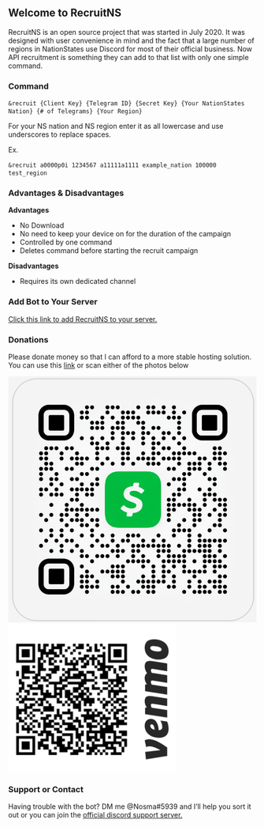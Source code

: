 ## Welcome to RecruitNS

RecruitNS is an open source project that was started in July 2020. It was designed with user convenience in mind and the fact that a large number of regions in NationStates use Discord for most of their official business. Now API recruitment is something they can add to that list with only one simple command.

### Command
```
&recruit {Client Key} {Telegram ID} {Secret Key} {Your NationStates Nation} {# of Telegrams} {Your Region}
```
For your NS nation and NS region enter it as all lowercase and use underscores to replace spaces.

Ex. 
```
&recruit a0000p0i 1234567 a11111a1111 example_nation 100000 test_region 
```
### Advantages & Disadvantages
<b>Advantages</b>
- No Download
- No need to keep your device on for the duration of the campaign
- Controlled by one command
- Deletes command before starting the recruit campaign 

<b>Disadvantages</b>
- Requires its own dedicated channel
### Add Bot to Your Server
[Click this link to add RecruitNS to your server.](https://discord.com/api/oauth2/authorize?client_id=733985024692453396&permissions=11264&scope=bot)
### Donations
Please donate money so that I can afford to a more stable hosting solution. You can use this [link](https://cash.app/$Nosma1) or scan either of the photos below

<img src="7ae82e29cb827cea3fd7400189a85005d00ca2175f8776b11e218a9e68373bb4.png">
<img src="Capture+_2020-08-22-05-20-21.png">

### Support or Contact

Having trouble with the bot? DM me @Nosma#5939 and I’ll help you sort it out or you can join the [official discord support server.](https://discord.gg/46qpGSV)

